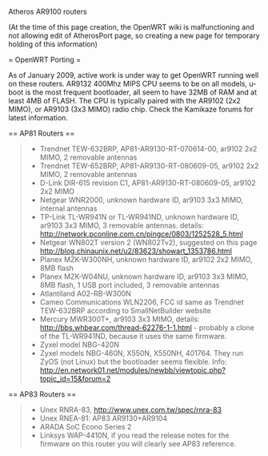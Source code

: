 Atheros AR9100 routers

(At the time of this page creation, the OpenWRT wiki is malfunctioning
and not allowing edit of AtherosPort page, so creating a new page for
temporary holding of this information)

= OpenWRT Porting =

As of January 2009, active work is under way to get OpenWRT running well
on these routers. AR9132 400Mhz MIPS CPU seems to be on all models,
u-boot is the most frequent bootloader, all seem to have 32MB of RAM and
at least 4MB of FLASH. The CPU is typically paired with the AR9102 (2x2
MIMO), or AR9103 (3x3 MIMO) radio chip. Check the Kamikaze forums for
latest information.

== AP81 Routers ==

> -   Trendnet TEW-632BRP, AP81-AR9130-RT-070614-00, ar9102 2x2 MIMO, 2
>     removable antennas
> -   Trendnet TEW-652BRP, AP81-AR9130-RT-080609-05, ar9102 2x2 MIMO, 2
>     removable antennas
> -   D-Link DIR-615 revision C1, AP81-AR9130-RT-080609-05, ar9102 2x2
>     MIMO
> -   Netgear WNR2000, unknown hardware ID, ar9103 3x3 MIMO, internal
>     antennas
> -   TP-Link TL-WR941N or TL-WR941ND, unknown hardware ID, ar9103 3x3
>     MIMO, 3 removable antennas. details:
>     <http://network.pconline.com.cn/pingce/0803/1252528_5.html>
> -   Netgear WN802T version 2 (WN802Tv2), suggested on this page
>     <http://blog.chinaunix.net/u2/83623/showart_1353786.html>
> -   Planex MZK-W300NH, unknown hardware ID, ar9102 2x2 MIMO, 8MB flash
> -   Planex MZK-W04NU, unknown hardware ID, ar9103 3x3 MIMO, 8MB flash,
>     1 USB port included, 3 removable antennas
> -   Atlantiland A02-RB-W300N
> -   Cameo Communications WLN2206, FCC id same as Trendnet TEW-632BRP
>     according to SmallNetBuilder website
> -   Mercury MWR300T+, ar9103 3x3 MIMO, details:
>     <http://bbs.whbear.com/thread-62276-1-1.html> - probably a clone
>     of the TL-WR941ND, because it uses the same firmware.
> -   Zyxel model NBG-420N
> -   Zyxel models NBG-460N, X550N, X550NH, 401764. They run ZyOS (not
>     Linux) but the bootloader seems flexible. Info:
>     <http://en.network01.net/modules/newbb/viewtopic.php?topic_id=15&forum=2>

== AP83 Routers ==

> -   Unex RNRA-83, <http://www.unex.com.tw/spec/rnra-83>
> -   Unex RNEA-81: AP83 AR9130+AR9104
> -   ARADA SoC Econo Series 2
> -   Linksys WAP-4410N, if you read the release notes for the firmware
>     on this router you will clearly see AP83 reference.

